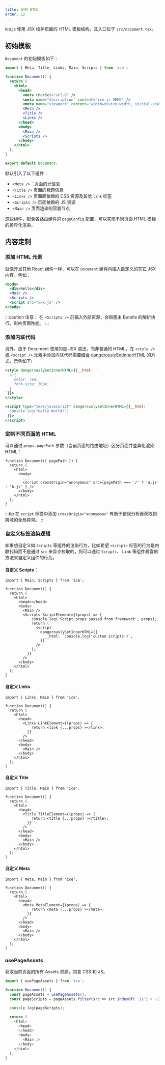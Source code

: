 ```yaml
---
title: 定制 HTML
order: 12
---
```


ice.js 使用 JSX 维护页面的 HTML 模板结构，其入口位于 `src/document.tsx`。

## 初始模板

`Document` 的初始模板如下：

```jsx
import { Meta, Title, Links, Main, Scripts } from 'ice';

function Document() {
  return (
    <html>
      <head>
        <meta charSet="utf-8" />
        <meta name="description" content="ice.js DEMO" />
        <meta name="viewport" content="width=device-width, initial-scale=1" />
        <Meta />
        <Title />
        <Links />
      </head>
      <body>
        <Main />
        <Scripts />
      </body>
    </html>
  );
}

export default Document;
```

默认引入了以下组件：

- `<Meta />`：页面的元信息
- `<Title />` 页面的标题信息
- `<Links />` 页面面依赖的 CSS 资源及其他 `link` 标签
- `<Scripts />` 页面依赖的 JS 资源
- `<Main />` 页面渲染的容器节点

这些组件，配合各路由组件的 `pageConfig` 配置，可以实现不同页面 HTML 模板的差异化渲染。

## 内容定制

### 添加 HTML 元素

就像开发其他 React 组件一样，可以在 `Document` 组件内插入自定义的其它 JSX 内容。例如：

```jsx
<body>
  <div>hello</div>
  <Main />
  <Scripts />
  <script src="xxx.js" />
</body>
```

:::caution
注意： 在 `<Scripts />` 前插入外部资源，会阻塞主 Bundle 的解析执行，影响页面性能。
:::

### 添加内联代码

另外，由于 Document 使用的是 JSX 语法，而非普通的 HTML。在 `<style />` 或 `<script />` 元素中添加内联代码需要结合 [dangerouslySetInnerHTML](https://reactjs.org/docs/dom-elements.html#dangerouslysetinnerhtml) 的方式，示例如下:

```jsx
<style dangerouslySetInnerHTML={{__html: `
  p {
    color: red;
    font-size: 20px;
  }
`}}>
</style>

<script type="text/javascript" dangerouslySetInnerHTML={{__html: `
  console.log("Hello World!")
`}}>
</script>
```

### 定制不同页面的 HTML

可以通过 `props.pagePath` 参数（当前页面的路由地址）区分页面并差异化渲染 HTML：

```tsx
function Document({ pagePath }) {
  return (
    <html>
      <body>
        ...
        <script crossOrigin="anonymous" src={pagePath === '/' ? 'a.js' : 'b.js' } />
      </body>
    </html>
  );
}
```

:::tip
在 `script` 标签中添加 `crossOrigin="anonymous"` 有助于错误分析器获取到跨域的全局异常。
:::

### 自定义标签渲染逻辑

如果想自定义如 `Scripts` 等组件的渲染行为，比如希望 `<script>` 标签的行为是内联代码而不是通过 `src` 来异步拉取的，则可以通过 `Scripts`、 `Link` 等组件暴露的方法来自定义组件的行为。

#### 自定义 Scripts：

```tsx
import { Main, Scripts } from 'ice';

function Document() {
  return (
    <html>
      <head></head>
      <body>
        <Main />
        <Scripts ScriptElement={(props) => {
            console.log('Script props passed from framework', props);
            return (
              <script
                dangerouslySetInnerHTML={{
                  __html: `console.log('custom scripts')`,
                }}
              />
            );
          }}
        />
      </body>
    </html>
  );
}
```

#### 自定义 Links

```tsx
import { Links, Main } from 'ice';

function Document() {
  return (
    <html>
      <head>
        <Links LinkElement={(props) => {
            return <link {...props} ></link>;
          }}
        />
      </head>
      <body>
        <Main />
      </body>
    </html>
  );
}
```

#### 自定义 Title

```tsx
import { Title, Main } from 'ice';

function Document() {
  return (
    <html>
      <head>
        <Title TitleElement={(props) => {
            return <title {...props} ></title>;
          }}
        />
      </head>
      <body>
        <Main />
      </body>
    </html>
  );
}
```

#### 自定义 Meta

```tsx
import { Meta, Main } from 'ice';

function Document() {
  return (
    <html>
      <head>
        <Meta MetaElement={(props) => {
            return <meta {...props} ></meta>;
          }}
        />
      </head>
      <body>
        <Main />
      </body>
    </html>
  );
}
```

### usePageAssets

获取当前页面的所有 Assets 资源，包含 CSS 和 JS。

```ts title="src/document.ts"
import { usePageAssets } from 'ice';

function Document() {
  const pageAssets = usePageAssets();
  const pageScripts = pageAssets.filter(src => src.indexOf('.js') > -1);

  console.log(pageScripts);

  return (
    <html>
      <head>
      </head>
      <body>
        <Main />
      </body>
    </html>
  );
}
```
